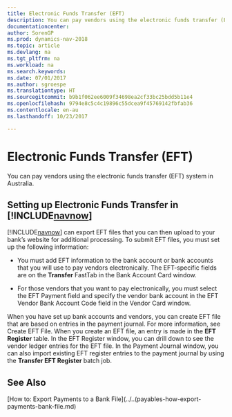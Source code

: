 ```yaml
---
title: Electronic Funds Transfer (EFT)
description: You can pay vendors using the electronic funds transfer (EFT) system in Australia.
documentationcenter: 
author: SorenGP
ms.prod: dynamics-nav-2018
ms.topic: article
ms.devlang: na
ms.tgt_pltfrm: na
ms.workload: na
ms.search.keywords: 
ms.date: 07/01/2017
ms.author: sgroespe
ms.translationtype: HT
ms.sourcegitcommit: b9b1f062ee6009f34698ea2cf33bc25bdd5b11e4
ms.openlocfilehash: 9794e8c5c4c19896c55dcea9f45769142fbfab36
ms.contentlocale: en-au
ms.lasthandoff: 10/23/2017

---
```

# <a name="electronic-funds-transfer-eft"></a>Electronic Funds Transfer (EFT)
You can pay vendors using the electronic funds transfer (EFT) system in Australia.  

## <a name="setting-up-electronic-funds-transfer-in-includenavnowincludesnavnowmdmd"></a>Setting up Electronic Funds Transfer in [!INCLUDE[navnow](../../includes/navnow_md.md)]  
 [!INCLUDE[navnow](../../includes/navnow_md.md)] can export EFT files that you can then upload to your bank’s website for additional processing. To submit EFT files, you must set up the following information:  

-   You must add EFT information to the bank account or bank accounts that you will use to pay vendors electronically. The EFT-specific fields are on the **Transfer** FastTab in the Bank Account Card window.  

-   For those vendors that you want to pay electronically, you must select the EFT Payment field and specify the vendor bank account in the EFT Vendor Bank Account Code field in the Vendor Card window.  

 When you have set up bank accounts and vendors, you can create EFT file that are based on entries in the payment journal. For more information, see Create EFT File. When you create an EFT file, an entry is made in the **EFT Register** table. In the EFT Register window, you can drill down to see the vendor ledger entries for the EFT file. In the Payment Journal window, you can also import existing EFT register entries to the payment journal by using the **Transfer EFT Register** batch job.

## <a name="see-also"></a>See Also  
[How to: Export Payments to a Bank File](../..(payables-how-export-payments-bank-file.md)

